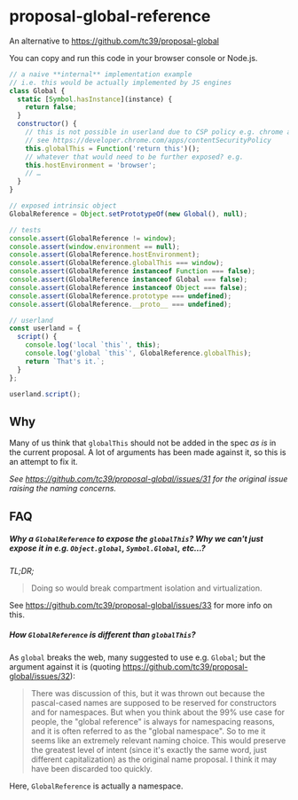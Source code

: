 # proposal-global-reference

An alternative to https://github.com/tc39/proposal-global

You can copy and run this code in your browser console or Node.js.

```js
// a naive **internal** implementation example
// i.e. this would be actually implemented by JS engines
class Global {
  static [Symbol.hasInstance](instance) {
    return false;
  }
  constructor() {
    // this is not possible in userland due to CSP policy e.g. chrome apps
    // see https://developer.chrome.com/apps/contentSecurityPolicy
    this.globalThis = Function('return this')();
    // whatever that would need to be further exposed? e.g.
    this.hostEnvironment = 'browser';
    // …
  }
}

// exposed intrinsic object
GlobalReference = Object.setPrototypeOf(new Global(), null);

// tests
console.assert(GlobalReference != window);
console.assert(window.environment == null);
console.assert(GlobalReference.hostEnvironment);
console.assert(GlobalReference.globalThis === window);
console.assert(GlobalReference instanceof Function === false);
console.assert(GlobalReference instanceof Global === false);
console.assert(GlobalReference instanceof Object === false);
console.assert(GlobalReference.prototype === undefined);
console.assert(GlobalReference.__proto__ === undefined);

// userland
const userland = {
  script() {
    console.log('local `this`', this);
    console.log('global `this`', GlobalReference.globalThis);
    return `That's it.`;
  }
};

userland.script();
```

## Why

Many of us think that `globalThis` should not be added in the spec _as is_ in the current proposal. A lot of arguments has been made against it, so this is an attempt to fix it. 

_See https://github.com/tc39/proposal-global/issues/31 for the original issue raising the naming concerns._

## FAQ

##### Why a `GlobalReference` to expose the `globalThis`? Why we can't just expose it in e.g. `Object.global`, `Symbol.Global`, etc…?

_TL;DR;_
> Doing so would break compartment isolation and virtualization.

See https://github.com/tc39/proposal-global/issues/33 for more info on this.

##### How `GlobalReference` is different than `globalThis`?

As `global` breaks the web, many suggested to use e.g. `Global`; but the argument against it is (quoting https://github.com/tc39/proposal-global/issues/32):

> There was discussion of this, but it was thrown out because the pascal-cased names are supposed to be reserved for constructors and for namespaces. But when you think about the 99% use case for people, the "global reference" is always for namespacing reasons, and it is often referred to as the "global namespace". So to me it seems like an extremely relevant naming choice. This would preserve the greatest level of intent (since it's exactly the same word, just different capitalization) as the original name proposal. I think it may have been discarded too quickly.

Here, `GlobalReference` is actually a namespace.
